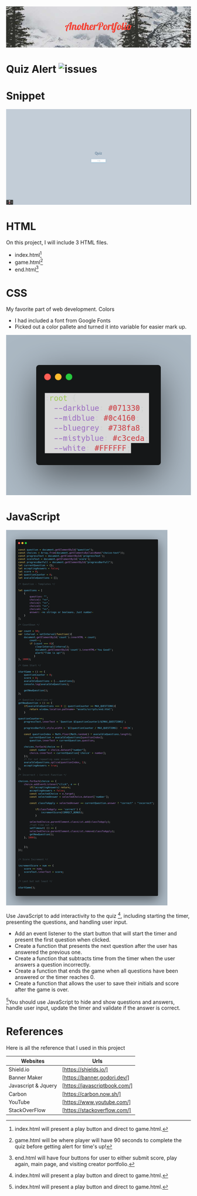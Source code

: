 ![banner](./assets/readme-gifs/AnotherPortfolio.png)

# Quiz Alert ![issues](https://img.shields.io/github/issues/TimothyLai1121/Quiz-Javascript)

# Snippet
![gifs](./assets/readme-gifs/WittDtjr.gif)




# HTML # 
On this project, I will include 3 HTML files.
* index.html[^1]
* game.html[^2]
* end.html[^3]

[^1]: index.html will present a play button and direct to game.html.
[^2]: game.html will be where player will have 90 seconds to complete the quiz before getting alert for time's up!
[^3]: end.html will have four buttons for user to either submit score, play again, main page, and visiting creator portfolio.

# CSS #
My favorite part of web development. Colors

* I had included a font from Google Fonts
* Picked out a color pallete and turned it into variable for easier mark up.

![csssnippet](./assets/readme-gifs/css-snippet.png)

# JavaScript #
![jsgifs](./assets/readme-gifs/js-snippet.png)

Use JavaScript to add interactivity to the quiz [^1], including starting the timer, presenting the questions, and handling user input.
* Add an event listener to the start button that will start the timer and present the first question when clicked.
* Create a function that presents the next question after the user has answered the previous one.
* Create a function that subtracts time from the timer when the user answers a question incorrectly.
* Create a function that ends the game when all questions have been answered or the timer reaches 0.
* Create a function that allows the user to save their initials and score after the game is over.


[^1]You should use JavaScript to hide and show questions and answers, handle user input, update the timer and validate if the answer is correct.

# References #

Here is all the reference that I used in this project

| Websites | Urls |
| -------- | ---- |
| Shield.io | [https://shields.io/] |
| Banner Maker | [https://banner.godori.dev/] |
| Javascript & Jquery | [https://javascriptbook.com/] |
| Carbon | [https://carbon.now.sh/] |
| YouTube | [https://www.youtube.com/] |
| StackOverFlow | [https://stackoverflow.com/] |

